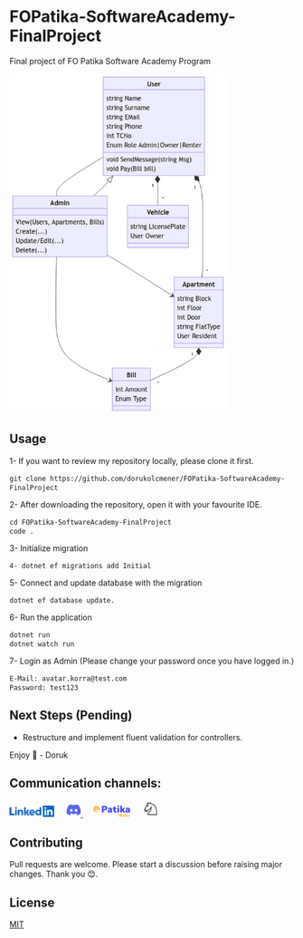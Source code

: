 # FOPatika-SoftwareAcademy-FinalProject

Final project of FO Patika Software Academy Program

<img src="./Assets/UMLDiagram.png" height="600px"/>

## Usage

1- If you want to review my repository locally, please clone it first.

```
git clone https://github.com/dorukolcmener/FOPatika-SoftwareAcademy-FinalProject
```

2- After downloading the repository, open it with your favourite IDE.

```
cd FOPatika-SoftwareAcademy-FinalProject
code .
```

3- Initialize migration

```
4- dotnet ef migrations add Initial
```

5- Connect and update database with the migration

```
dotnet ef database update.
```

6- Run the application

```
dotnet run
dotnet watch run
```

7- Login as Admin (Please change your password once you have logged in.)

```
E-Mail: avatar.korra@test.com
Password: test123
```

## Next Steps (Pending)

- Restructure and implement fluent validation for controllers.

Enjoy 🚀 - Doruk

## Communication channels:

<a href="https://www.linkedin.com/in/dorukolcmener/"><img src="Assets/LinkedIn-Blue-96-2x.png" height=20 /></a> &emsp;
<a href="https://discord.com/users/772126247685718036" target="_blank">
<img src="Assets/discord.svg" height=25/>
</a> &emsp;
<a href="https://app.patika.dev/kaolin"><img src="Assets/newPatikaLogo.svg" height=20/></a> &emsp;
<a href="https://lichess.org/@/dorukovic"><img src="Assets/Lichess_Logo.svg" height=30 /></a>

## Contributing

Pull requests are welcome. Please start a discussion before raising major changes. Thank you 😊.

## License

[MIT](LICENSE)
